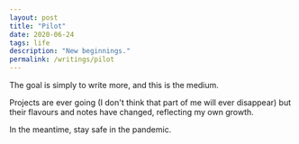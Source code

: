 ```yaml
---
layout: post
title: "Pilot"
date: 2020-06-24
tags: life
description: "New beginnings."
permalink: /writings/pilot
---
```


The goal is simply to write more, and this is the medium.

Projects are ever going (I don't think that part of me will ever disappear) but their flavours and notes have changed, reflecting my own growth.

In the meantime, stay safe in the pandemic.